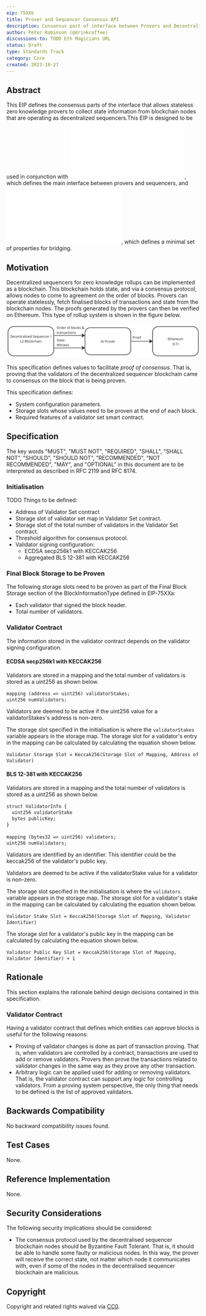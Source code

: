 ```yaml
---
eip: 75XXb
title: Prover and Sequencer Consensus API
description: Consensus part of interface between Provers and Decentralized Sequencer Blockchain Clients
author: Peter Robinson (@drinkcoffee)
discussions-to: TODO Eth Magicians URL
status: Draft
type: Standards Track
category: Core
created: 2023-10-27
---
```



## Abstract

This EIP defines the consensus parts of the interface that allows stateless zero knowledge provers to collect state information from blockchain nodes that are operating as decentralized sequencers.This EIP is designed to be used in conjunction with ![EIP-75XXa](./EIP-75XXa.md), which defines the main interface between provers and sequencers, and ![EIP-75XXc](./EIP-75XXc.md), which defines a minimal set of properties for bridging.

## Motivation

Decentralized sequencers for zero knowledge rollups can be implemented as a blockchain. This blockchain holds state, and via a consensus protocol, allows nodes to come to agreement on the order of blocks. Provers can operate statelessly, fetch finalised blocks of transactions and state from the blockchain nodes. The proofs generated by the provers can then be verified on Ethereum. This type of rollup system is shown in the figure below.

![Decentralized Sequencer Architecture](../assets/eip-75XX/architecture.png)

This specification defines values to facilitate _proof of consensus_. That is, proving that the validators of the decentralized sequencer blockchain came to consensus on the block that is being proven.

This specification defines:

* System configuration parameters.
* Storage slots whose values need to be proven at the end of each block.
* Required features of a validator set smart contract.




## Specification

The key words "MUST", "MUST NOT", "REQUIRED", "SHALL", "SHALL NOT", "SHOULD", "SHOULD NOT", "RECOMMENDED", "NOT RECOMMENDED", "MAY", and "OPTIONAL" in this document are to be interpreted as described in RFC 2119 and RFC 8174.

### Initialisation

TODO Things to be defined:

* Address of Validator Set contract
* Storage slot of validator set map in Validator Set contract.
* Storage slot of the total number of validators in the Validator Set contract.
* Threshold algorithm for consensus protocol.
* Validator signing configuration: 
  * ECDSA secp256k1 with KECCAK256
  * Aggregated BLS 12-381 with KECCAK256



### Final Block Storage to be Proven

The following storage slots need to be proven as part of the Final Block Storage section of the BlockInformationType defined in EIP-75XXa:

* Each validator that signed the block header.
* Total number of validators.


### Validator Contract

The information stored in the validator contract depends on the validator signing configuration.

#### ECDSA secp256k1 with KECCAK256

Validators are stored in a mapping and the total number of validators is stored as a uint256 as shown below.

```solidity
mapping (address => uint256) validatorStakes;
uint256 numValidators;
```

Validators are deemed to be active if the uint256 value for a validatorStakes's address is non-zero.

The storage slot specified in the initialisation is where the ```validatorStakes``` variable appears in the storage map. The storage slot for a validator's entry in the mapping can be calculated by calculating the equation shown below.

```
Validator Storage Slot = Keccak256(Storage Slot of Mapping, Address of Validator)
```


#### BLS 12-381 with KECCAK256

Validators are stored in a mapping and the total number of validators is stored as a uint256 as shown below.

```solidity
struct ValidatorInfo {
  uint256 validatorStake
  bytes publicKey;
}

mapping (bytes32 => uint256) validators;
uint256 numValidators;
```

Validators are identified by an identifier. This identifier could be the keccak256 of the validator's public key.

Validators are deemed to be active if the validatorStake value for a validator is non-zero.

The storage slot specified in the initialisation is where the ```validators``` variable appears in the storage map. The storage slot for a validator's stake in the mapping can be calculated by calculating the equation shown below.

```
Validator Stake Slot = Keccak256(Storage Slot of Mapping, Validator Identifier)
```

The storage slot for a validator's public key in the mapping can be calculated by calculating the equation shown below.

```
Validator Public Key Slot = Keccak256(Storage Slot of Mapping, Validator Identifier) + 1
```


## Rationale

This section explains the rationale behind design decisions contained in this specification.


### Validator Contract

Having a validator contract that defines which entities can approve blocks is useful for the following reasons:

* Proving of validator changes is done as part of transaction proving. That is, when validators are controlled by a contract, transactions are used to add or remove validators. Provers then prove the transactions related to validator changes in the same way as they prove any other transaction. 
* Arbitrary logic can be applied used for adding or removing validators. That is, the validator contract can support any logic for controlling validators. From a proving system perspective, the only thing that needs to be defined is the list of approved validators.



## Backwards Compatibility

No backward compatibility issues found.

## Test Cases

None.

## Reference Implementation

None.


## Security Considerations

The following security implications should be considered:

* The consensus protocol used by the decentralised sequencer blockchain nodes should be Byzantine Fault Tolerant. That is, it should be able to handle some faulty or malicious nodes. In this way, the prover will receive the correct state, not matter which node it communicates with, even if some of the nodes in the decentralised sequencer blockchain are malicious.

## Copyright

Copyright and related rights waived via [CC0](../LICENSE.md).
